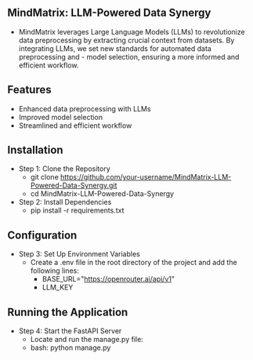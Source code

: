 ## MindMatrix: LLM-Powered Data Synergy
- MindMatrix leverages Large Language Models (LLMs) to revolutionize data preprocessing by extracting crucial context from datasets. By integrating LLMs, we set new standards for automated data preprocessing and - model selection, ensuring a more informed and efficient workflow.

## Features
- Enhanced data preprocessing with LLMs
- Improved model selection
- Streamlined and efficient workflow
## Installation
- Step 1: Clone the Repository
  - git clone https://github.com/your-username/MindMatrix-LLM-Powered-Data-Synergy.git
  - cd MindMatrix-LLM-Powered-Data-Synergy
- Step 2: Install Dependencies
  - pip install -r requirements.txt
## Configuration
- Step 3: Set Up Environment Variables
  - Create a .env file in the root directory of the project and add the following lines:
    - BASE_URL="https://openrouter.ai/api/v1"
    - LLM_KEY

## Running the Application
- Step 4: Start the FastAPI Server
  - Locate and run the manage.py file:
  - bash: python manage.py

